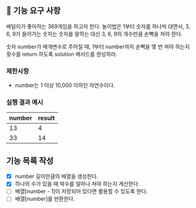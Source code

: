 ## 🚀 기능 요구 사항

배달이가 좋아하는 369게임을 하고자 한다. 놀이법은 1부터 숫자를 하나씩 대면서, 3, 6, 9가 들어가는 숫자는 숫자를 말하는 대신 3, 6, 9의 개수만큼 손뼉을 쳐야 한다.

숫자 number가 매개변수로 주어질 때, 1부터 number까지 손뼉을 몇 번 쳐야 하는지 횟수를 return 하도록 solution 메서드를 완성하라.

### 제한사항

- number는 1 이상 10,000 이하인 자연수이다.

### 실행 결과 예시

| number | result |
| --- | --- |
| 13 | 4 |
| 33 | 14 |

## 기능 목록 작성
- [x] number 길이만큼의 배열을 생성한다.
- [x] 하나의 수가 있을 때 박수를 얼마나 쳐야 하는지 계산한다.
- [ ] 배열[number - 1]이 저장되어 있다면 활용할 수 있도록 한다.
- [ ] 배열[number]를 반환한다.
